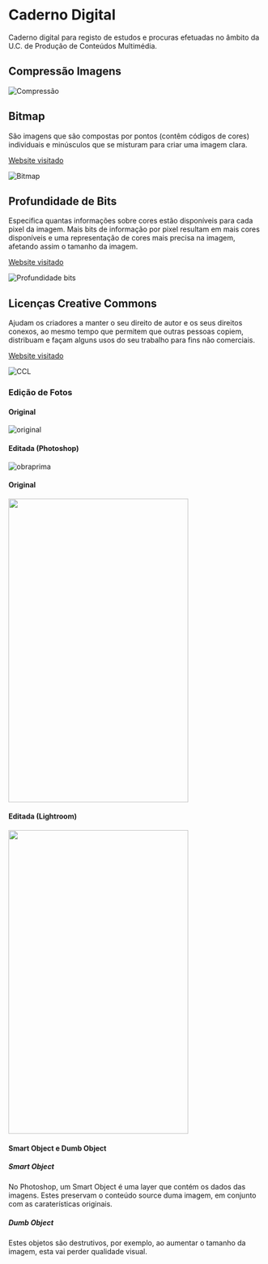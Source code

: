 # Caderno Digital

Caderno digital para registo de estudos e procuras efetuadas no âmbito da U.C. de Produção de Conteúdos Multimédia.

## Compressão Imagens

![Compressão](https://cdn.geckoandfly.com/wp-content/uploads/2016/12/lossy-compression-ratios.jpg)


## Bitmap

  São imagens que são compostas por pontos (contêm códigos de cores) individuais  e minúsculos que se misturam para criar uma imagem clara.
  
[Website visitado](https://www.ciabyte.com.br/faq/o-que-e-imagem-bitmap.asp)
 
![Bitmap](https://www.ciabyte.com.br/imagens/mapa-bits.gif)


## Profundidade de Bits

  Especifica quantas informações sobre cores estão disponíveis para cada pixel da imagem. Mais bits de informação por pixel resultam em mais cores disponíveis e uma representação de cores mais precisa na imagem, afetando assim o tamanho da imagem.

[Website visitado](https://helpx.adobe.com/pt/photoshop/using/bit-depth.html)

![Profundidade bits](https://www.sony.com/image/df061f174ed4404d8044a39195c24c28?fmt=png-alpha&wid=600)


## Licenças Creative Commons

  Ajudam os criadores a manter o seu direito de autor e os seus direitos conexos, ao mesmo tempo que permitem que outras pessoas copiem, distribuam e façam alguns usos do seu trabalho para fins não comerciais.

[Website visitado](https://creativecommons.org/licenses/?lang=pt)

![CCL](https://www.researchgate.net/profile/Wagner-Soares-Rossi-2/publication/304661725/figure/fig1/AS:379033578688515@1467380055709/Figura-1-Simbolos-utilizados-e-atribuicoes-das-licencas-Creative-Commons-Fonte-Adaptado.png)

### Edição de Fotos
#### Original

![original](https://4.bp.blogspot.com/-mn0-VShv4ik/Uob35QzS6kI/AAAAAAAAFM0/UuLbtTX-tlk/s1600/Funny-Capybara.jpg)

#### Editada (Photoshop)

![obraprima](https://user-images.githubusercontent.com/75588930/138940810-ee4bc681-6148-4bda-973c-983f25757b67.jpg)

#### Original

<img src="https://user-images.githubusercontent.com/75588930/139092543-6d3bacdf-6e22-404e-acfc-07f46a5d46a2.jpg" width="355" height="600">

#### Editada (Lightroom)

<img src="https://user-images.githubusercontent.com/75588930/139092519-0a89cf9e-3439-4e80-8c88-7f7c0a50e571.jpg" width="355" height="600">

#### Smart Object e Dumb Object
##### Smart Object
  No Photoshop, um Smart Object é uma layer que contém os dados das imagens. Estes preservam o conteúdo source duma imagem, em conjunto com as caraterísticas originais.
  
##### Dumb Object
  Estes objetos são destrutivos, por exemplo, ao aumentar o tamanho da imagem, esta vai perder qualidade visual.

